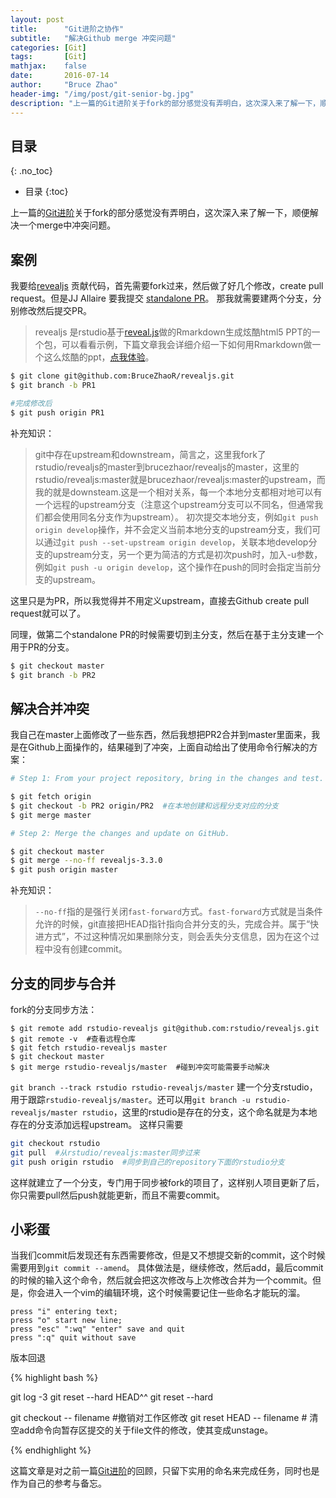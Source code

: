 ```yaml
---
layout: post
title:      "Git进阶之协作"
subtitle:   "解决Github merge 冲突问题"
categories: [Git]
tags:       [Git]
mathjax:    false
date:       2016-07-14
author:     "Bruce Zhao"
header-img: "/img/post/git-senior-bg.jpg"
description: "上一篇的Git进阶关于fork的部分感觉没有弄明白，这次深入来了解一下，顺便解决一个merge中冲突问题。"
---
```


## 目录
{: .no_toc}

* 目录
{:toc}

上一篇的[Git进阶](http://brucezhaor.github.io/blog/2016/02/25/git-junior/#fork)关于fork的部分感觉没有弄明白，这次深入来了解一下，顺便解决一个merge中冲突问题。

## 案例

我要给[revealjs](https://github.com/rstudio/revealjs/commits/master) 贡献代码，首先需要fork过来，然后做了好几个修改，create pull request。但是JJ Allaire 要我提交 [standalone PR](https://github.com/rstudio/revealjs/pull/34)。 那我就需要建两个分支，分别修改然后提交PR。

> revealjs 是rstudio基于[reveal.js](http://lab.hakim.se/reveal-js/#/1)做的Rmarkdown生成炫酷html5 PPT的一个包，可以看看示例，下篇文章我会详细介绍一下如何用Rmarkdown做一个这么炫酷的ppt，[点我体验](http://lab.hakim.se/reveal-js/#/1)。

```bash
$ git clone git@github.com:BruceZhaoR/revealjs.git
$ git branch -b PR1

#完成修改后
$ git push origin PR1

```
补充知识：

> git中存在upstream和downstream，简言之，这里我fork了rstudio/revealjs的master到brucezhaor/revealjs的master，这里的rstudio/revealjs:master就是brucezhaor/revealjs:master的upstream，而我的就是downsteam.这是一个相对关系，每一个本地分支都相对地可以有一个远程的upstream分支（注意这个upstream分支可以不同名，但通常我们都会使用同名分支作为upstream）。
初次提交本地分支，例如`git push origin develop`操作，并不会定义当前本地分支的upstream分支，我们可以通过`git push --set-upstream origin develop`，关联本地develop分支的upstream分支，另一个更为简洁的方式是初次push时，加入-u参数，例如`git push -u origin develop`，这个操作在push的同时会指定当前分支的upstream。

这里只是为PR，所以我觉得并不用定义upstream，直接去Github create pull request就可以了。

同理，做第二个standalone PR的时候需要切到主分支，然后在基于主分支建一个用于PR的分支。

```bash
$ git checkout master
$ git branch -b PR2
```

## 解决合并冲突

我自己在master上面修改了一些东西，然后我想把PR2合并到master里面来，我是在Github上面操作的，结果碰到了冲突，上面自动给出了使用命令行解决的方案：

```bash
# Step 1: From your project repository, bring in the changes and test.

$ git fetch origin
$ git checkout -b PR2 origin/PR2  #在本地创建和远程分支对应的分支
$ git merge master

# Step 2: Merge the changes and update on GitHub.

$ git checkout master
$ git merge --no-ff revealjs-3.3.0
$ git push origin master

```

补充知识：

> `--no-ff`指的是强行关闭`fast-forward`方式。`fast-forward`方式就是当条件允许的时候，git直接把HEAD指针指向合并分支的头，完成合并。属于“快进方式”，不过这种情况如果删除分支，则会丢失分支信息，因为在这个过程中没有创建commit。


## 分支的同步与合并

fork的分支同步方法：

```shell
$ git remote add rstudio-revealjs git@github.com:rstudio/revealjs.git
$ git remote -v  #查看远程仓库
$ git fetch rstudio-revealjs master
$ git checkout master
$ git merge rstudio-revealjs/master  #碰到冲突可能需要手动解决

```


`git branch --track rstudio rstudio-revealjs/master` 建一个分支rstudio，用于跟踪`rstudio-revealjs/master`。还可以用`git branch -u rstudio-revealjs/master rstudio`，这里的rstudio是存在的分支，这个命名就是为本地存在的分支添加远程upstream。
这样只需要

```bash
git checkout rstudio
git pull  #从rstudio/revealjs:master同步过来
git push origin rstudio  #同步到自己的repository下面的rstudio分支
```
这样就建立了一个分支，专门用于同步被fork的项目了，这样别人项目更新了后，你只需要pull然后push就能更新，而且不需要commit。


## 小彩蛋

当我们commit后发现还有东西需要修改，但是又不想提交新的commit，这个时候需要用到`git commit --amend`。 具体做法是，继续修改，然后add，最后commit的时候的输入这个命令，然后就会把这次修改与上次修改合并为一个commit。但是，你会进入一个vim的编辑环境，这个时候需要记住一些命名才能玩的溜。

```
press "i" entering text;
press "o" start new line;
press "esc" ":wq" "enter" save and quit
press ":q" quit without save
```

版本回退

{% highlight bash %}

git log -3
git reset --hard HEAD^^
git reset --hard <hash>

git checkout -- filename  #撤销对工作区修改
git reset HEAD -- filename  # 清空add命令向暂存区提交的关于file文件的修改，使其变成unstage。

{% endhighlight %}

这篇文章是对之前一篇[Git进阶](http://brucezhaor.github.io/blog/2016/02/25/git-junior/#fork)的回顾，只留下实用的命名来完成任务，同时也是作为自己的参考与备忘。